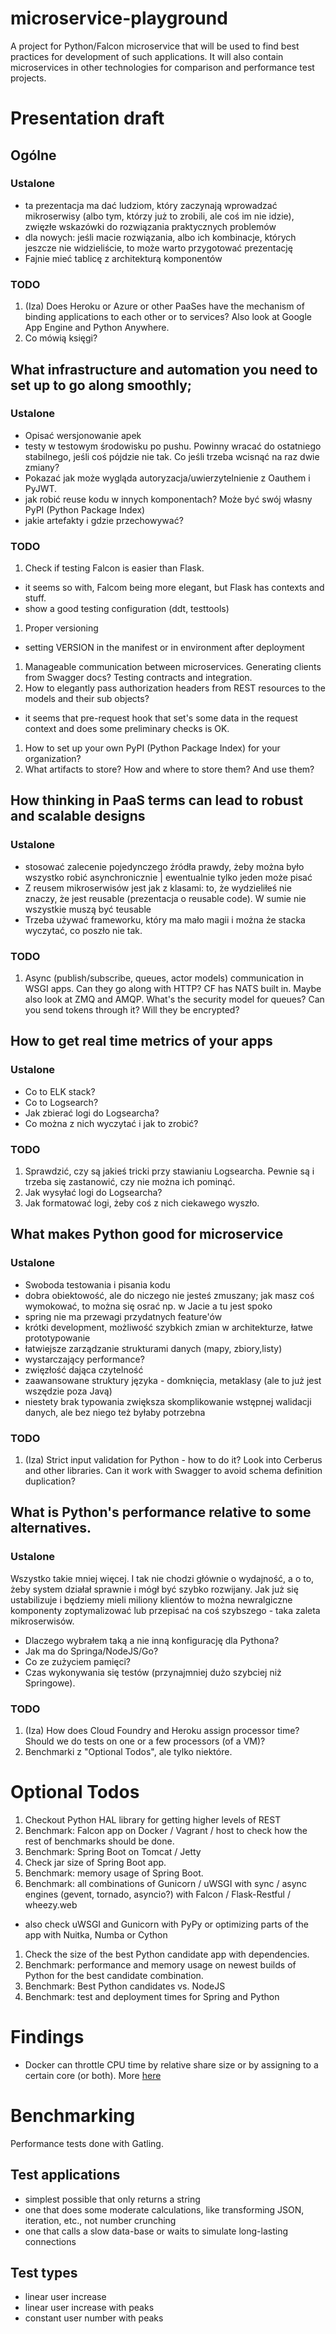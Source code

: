 microservice-playground
=======================
A project for Python/Falcon microservice that will be used to find best practices for development of such applications.
It will also contain microservices in other technologies for comparison and performance test projects.

# Presentation draft

## Ogólne

### Ustalone
* ta prezentacja ma dać ludziom, który zaczynają wprowadzać mikroserwisy (albo tym, którzy już to zrobili, ale coś im nie idzie), zwięzłe wskazówki do rozwiązania praktycznych problemów
* dla nowych: jeśli macie rozwiązania, albo ich kombinacje, których jeszcze nie widzieliście, to może warto przygotować prezentację
* Fajnie mieć tablicę z architekturą komponentów

### TODO
1. (Iza) Does Heroku or Azure or other PaaSes have the mechanism of binding applications to each other or to services? Also look at Google App Engine and Python Anywhere.
1. Co mówią księgi?



## What infrastructure and automation you need to set up to go along smoothly;

### Ustalone
* Opisać wersjonowanie apek
* testy w testowym środowisku po pushu. Powinny wracać do ostatniego stabilnego, jeśli coś pójdzie nie tak. Co jeśli trzeba wcisnąć na raz dwie zmiany?
* Pokazać jak może wygląda autoryzacja/uwierzytelnienie z Oauthem i PyJWT.
* jak robić reuse kodu w innych komponentach? Może być swój własny PyPI (Python Package Index)
* jakie artefakty i gdzie przechowywać?

### TODO
1. Check if testing Falcon is easier than Flask.
 * it seems so with, Falcom being more elegant, but Flask has contexts and stuff.
 * show a good testing configuration (ddt, testtools)
1. Proper versioning
 * setting VERSION in the manifest or in environment after deployment
1. Manageable communication between microservices. Generating clients from Swagger docs? Testing contracts and integration.
1. How to elegantly pass authorization headers from REST resources to the models and their sub objects?
 * it seems that pre-request hook that set's some data in the request context and does some preliminary checks is OK.
1. How to set up your own PyPI (Python Package Index) for your organization?
1. What artifacts to store? How and where to store them? And use them?



## How thinking in PaaS terms can lead to robust and scalable designs

### Ustalone
* stosować zalecenie pojedynczego źródła prawdy, żeby można było wszystko robić asynchronicznie | ewentualnie tylko jeden może pisać
* Z reusem mikroserwisów jest jak z klasami: to, że wydzieliłeś nie znaczy, że jest reusable (prezentacja o reusable code). W sumie nie wszystkie muszą być teusable
* Trzeba używać frameworku, który ma mało magii i można że stacka wyczytać, co poszło nie tak.

### TODO
1. Async (publish/subscribe, queues, actor models) communication in WSGI apps. Can they go along with HTTP? CF has NATS built in. Maybe also look at ZMQ and AMQP. What's the security model for queues? Can you send tokens through it? Will they be encrypted?



## How to get real time metrics of your apps

### Ustalone
* Co to ELK stack?
* Co to Logsearch?
* Jak zbierać logi do Logsearcha?
* Co można z nich wyczytać i jak to zrobić?

### TODO
1. Sprawdzić, czy są jakieś tricki przy stawianiu Logsearcha. Pewnie są i trzeba się zastanowić, czy nie można ich pominąć.
1. Jak wysyłać logi do Logsearcha?
1. Jak formatować logi, żeby coś z nich ciekawego wyszło.



## What makes Python good for microservice

### Ustalone
* Swoboda testowania i pisania kodu
* dobra obiektowość, ale do niczego nie jesteś zmuszany; jak masz coś wymokować, to można się osrać np. w Jacie a tu jest spoko
* spring nie ma przewagi przydatnych feature'ów
* krótki development, możliwość szybkich zmian w architekturze, łatwe prototypowanie
* łatwiejsze zarządzanie strukturami danych (mapy, zbiory,listy)
* wystarczający performance?
* zwięzłość dająca czytelność
* zaawansowane struktury języka - domknięcia, metaklasy (ale to już jest wszędzie poza Javą)
* niestety brak typowania zwiększa skomplikowanie wstępnej walidacji danych, ale bez niego też byłaby potrzebna

### TODO
1. (Iza) Strict input validation for Python - how to do it? Look into Cerberus and other libraries. Can it work with Swagger to avoid schema definition duplication?



## What is Python's performance relative to some alternatives.

### Ustalone
Wszystko takie mniej więcej. I tak nie chodzi głównie o wydajność, a o to, żeby system działał sprawnie i mógł być szybko rozwijany.
Jak już się ustabilizuje i będziemy mieli miliony klientów to można newralgiczne komponenty zoptymalizować lub przepisać na coś szybszego - taka zaleta mikroserwisów.
* Dlaczego wybrałem taką a nie inną konfigurację dla Pythona?
* Jak ma do Springa/NodeJS/Go?
* Co ze zużyciem pamięci?
* Czas wykonywania się testów (przynajmniej dużo szybciej niż Springowe).

### TODO
1. (Iza) How does Cloud Foundry and Heroku assign processor time? Should we do tests on one or a few processors (of a VM)?
1. Benchmarki z "Optional Todos", ale tylko niektóre.




# Optional Todos
1. Checkout Python HAL library for getting higher levels of REST
1. Benchmark: Falcon app on Docker / Vagrant / host to check how the rest of benchmarks should be done.
1. Benchmark: Spring Boot on Tomcat / Jetty
1. Check jar size of Spring Boot app.
1. Benchmark: memory usage of Spring Boot.
1. Benchmark: all combinations of Gunicorn / uWSGI with sync / async engines (gevent, tornado, asyncio?) with Falcon / Flask-Restful / wheezy.web
 * also check uWSGI and Gunicorn with PyPy or optimizing parts of the app with Nuitka, Numba or Cython
1. Check the size of the best Python candidate app with dependencies.
1. Benchmark: performance and memory usage on newest builds of Python for the best candidate combination.
1. Benchmark: Best Python candidates vs. NodeJS
1. Benchmark: test and deployment times for Spring and Python

# Findings
* Docker can throttle CPU time by relative share size or by assigning to a certain core (or both). More [here](https://goldmann.pl/blog/2014/09/11/resource-management-in-docker/)

# Benchmarking
Performance tests done with Gatling.

## Test applications
* simplest possible that only returns a string
* one that does some moderate calculations, like transforming JSON, iteration, etc., not number crunching
* one that calls a slow data-base or waits to simulate long-lasting connections

## Test types
* linear user increase
* linear user increase with peaks
* constant user number with peaks

